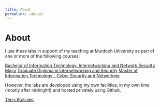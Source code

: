 ```yaml
---
title: About
permalink: /about/
---
```


# About
I use these labs in support of my teaching at Murdoch University as part of one or more of the following courses:

[Bachelor of Information Technology, Internetworking and Network Security Major](https://www.murdoch.edu.au/study/courses/undergraduate/MJ-INS)
[Graduate Diploma in Internetworking and Security](https://www.murdoch.edu.au/study/courses/postgraduate/g1059)
[Master of Information Technology - Cyber Security and Networking](https://www.murdoch.edu.au/study/courses/postgraduate/mj-icsn)

However, the labs are developed using my own facilities, in my own time (mostly after midnight!) and hosted privately using Github.

[Terry Koziniec](http://profiles.murdoch.edu.au/myprofile/terry-koziniec/)
